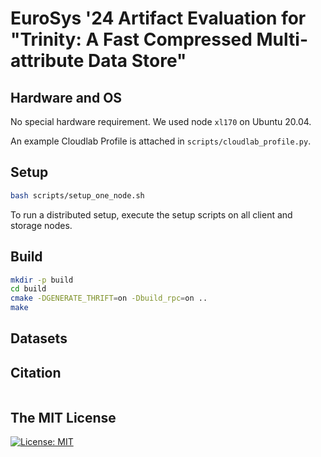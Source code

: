 # EuroSys '24 Artifact Evaluation for "Trinity: A Fast Compressed Multi-attribute Data Store"

## Hardware and OS

No special hardware requirement. We used node `xl170` on Ubuntu 20.04. 

An example Cloudlab Profile is attached in `scripts/cloudlab_profile.py`. 

## Setup

```bash
bash scripts/setup_one_node.sh
```

To run a distributed setup, execute the setup scripts on all client and storage nodes. 

## Build

```bash
mkdir -p build
cd build
cmake -DGENERATE_THRIFT=on -Dbuild_rpc=on ..
make
```

## Datasets


## Citation
```bibtex

``` 

## The MIT License
[![License: MIT](https://img.shields.io/badge/License-MIT-yellow.svg)](https://opensource.org/licenses/MIT)  
